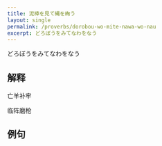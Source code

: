 ```yaml
---
title: 泥棒を見て縄を綯う
layout: single
permalink: /proverbs/dorobou-wo-mite-nawa-wo-nau
excerpt: どろぼうをみてなわをなう
---
```


どろぼうをみてなわをなう

## 解释

亡羊补牢

临阵磨枪

## 例句

